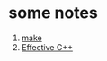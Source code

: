 # some notes

1. [make](https://github.com/feiwuyige/learn-some-tools/blob/main/make.md)
1. [Effective C++](https://github.com/feiwuyige/book_notes/blob/main/Effective%20C%2B%2B.md)
